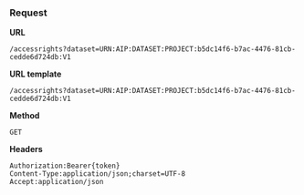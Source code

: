 ### Request

**URL**

`/accessrights?dataset=URN:AIP:DATASET:PROJECT:b5dc14f6-b7ac-4476-81cb-cedde6d724db:V1`

**URL template**

`/accessrights?dataset=URN:AIP:DATASET:PROJECT:b5dc14f6-b7ac-4476-81cb-cedde6d724db:V1`

**Method**

`GET`

**Headers**

`Authorization:Bearer{token}`  
`Content-Type:application/json;charset=UTF-8`  
`Accept:application/json`  
